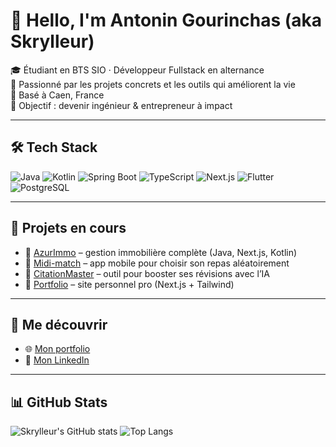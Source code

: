 # 👋 Hello, I'm Antonin Gourinchas (aka Skrylleur)

🎓 Étudiant en BTS SIO · Développeur Fullstack en alternance  
🚀 Passionné par les projets concrets et les outils qui améliorent la vie  
📍 Basé à Caen, France  
🧠 Objectif : devenir ingénieur & entrepreneur à impact

---

## 🛠️ Tech Stack

![Java](https://img.shields.io/badge/Java-ED8B00?style=for-the-badge&logo=java&logoColor=white)
![Kotlin](https://img.shields.io/badge/Kotlin-7F52FF?style=for-the-badge&logo=kotlin&logoColor=white)
![Spring Boot](https://img.shields.io/badge/Spring_Boot-6DB33F?style=for-the-badge&logo=spring-boot&logoColor=white)
![TypeScript](https://img.shields.io/badge/TypeScript-3178C6?style=for-the-badge&logo=typescript&logoColor=white)
![Next.js](https://img.shields.io/badge/Next.js-000000?style=for-the-badge&logo=nextdotjs&logoColor=white)
![Flutter](https://img.shields.io/badge/Flutter-02569B?style=for-the-badge&logo=flutter&logoColor=white)
![PostgreSQL](https://img.shields.io/badge/PostgreSQL-4169E1?style=for-the-badge&logo=postgresql&logoColor=white)

---

## 🧪 Projets en cours

- 🏢 [AzurImmo](https://github.com/Skrylleur/API_Azurimmo) – gestion immobilière complète (Java, Next.js, Kotlin)
- 🎯 [Midi-match](https://github.com/Skrylleur/Midi-match) – app mobile pour choisir son repas aléatoirement
- 🧠 [CitationMaster](https://github.com/Skrylleur/CitationMaster) – outil pour booster ses révisions avec l’IA
- 💼 [Portfolio](https://github.com/Skrylleur/Portfolio-2025) – site personnel pro (Next.js + Tailwind)

---

## 🔗 Me découvrir

- 🌐 [Mon portfolio](https://gournchas.com)
- 💼 [Mon LinkedIn](https://www.linkedin.com/in/antonin-gourinchas/)

---

## 📊 GitHub Stats

![Skrylleur's GitHub stats](https://github-readme-stats.vercel.app/api?username=Skrylleur&show_icons=true&theme=tokyonight)
![Top Langs](https://github-readme-stats.vercel.app/api/top-langs/?username=Skrylleur&layout=compact&theme=tokyonight)
